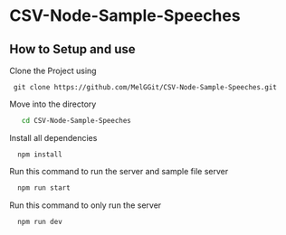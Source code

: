 # CSV-Node-Sample-Speeches

## How to Setup and use
  
Clone the Project using
   ```
    git clone https://github.com/MelGGit/CSV-Node-Sample-Speeches.git
   ```
 Move into the directory
 ```sh
    cd CSV-Node-Sample-Speeches
 ```
 Install all dependencies
  ```
    npm install
  ```
  Run this command to run the server and sample file server
  ```sh
    npm run start
  ```
  Run this command to only run the server
  ```sh
    npm run dev
  ```

